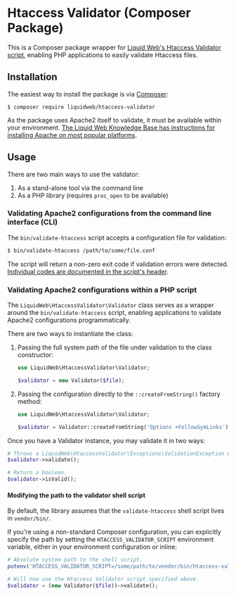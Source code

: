 # Htaccess Validator (Composer Package)

This is a Composer package wrapper for [Liquid Web's Htaccess Validator script](https://github.com/liquidweb/htaccess-validator), enabling PHP applications to easily validate Htaccess files.


## Installation

The easiest way to install the package is via [Composer](https://getcomposer.org):

```
$ composer require liquidweb/htaccess-validator
```

As the package uses Apache2 itself to validate, it must be available within your environment. [The Liquid Web Knowledge Base has instructions for installing Apache on most popular platforms](https://www.liquidweb.com/kb/install-apache-2-ubuntu-18-04/).


## Usage

There are two main ways to use the validator:

1. As a stand-alone tool via the command line
2. As a PHP library (requires `proc_open` to be available)

### Validating Apache2 configurations from the command line interface (CLI)

The `bin/validate-htaccess` script accepts a configuration file for validation:

```sh
$ bin/validate-htaccess /path/to/some/file.conf
```

The script will return a non-zero exit code if validation errors were detected. [Individual codes are documented in the script's header](https://github.com/liquidweb/htaccess-validator/blob/develop/bin/validate-htaccess#L15).

### Validating Apache2 configurations within a PHP script

The `LiquidWeb\HtaccessValidator\Validator` class serves as a wrapper around the `bin/validate-htaccess` script, enabling applications to validate Apache2 configurations programmatically.

There are two ways to instantiate the class:

1. Passing the full system path of the file under validation to the class constructor:

	```php
	use LiquidWeb\HtaccessValidator\Validator;

	$validator = new Validator($file);
	```

2. Passing the configuration directly to the `::createFromString()` factory method:

	```php
	use LiquidWeb\HtaccessValidator\Validator;

	$validator = Validator::createFromString('Options +FollowSymLinks');
	```

Once you have a Validator instance, you may validate it in two ways:

```php
# Throws a LiquidWeb\HtaccessValidator\Exceptions\ValidationException upon failure.
$validator->validate();

# Return a boolean.
$validator->isValid();
```

#### Modifying the path to the validator shell script

By default, the library assumes that the `validate-htaccess` shell script lives in `vendor/bin/`.

If you're using a non-standard Composer configuration, you can explicitly specify the path by setting the `HTACCESS_VALIDATOR_SCRIPT` environment variable, either in your environment configuration or inline:

```php
# Absolute system path to the shell script.
putenv('HTACCESS_VALIDATOR_SCRIPT=/some/path/to/vendor/bin/htaccess-validator');

# Will now use the Htaccess Validator script specified above.
$validator = (new Validator($file))->validate();
```
